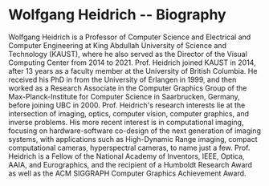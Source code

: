 # Wolfgang Heidrich -- Biography

Wolfgang Heidrich is a Professor of Computer Science and Electrical and Computer Engineering at King Abdullah University of Science and Technology (KAUST), where he also served as the Director of the Visual Computing Center from 2014 to 2021. Prof. Heidrich joined KAUST in 2014, after 13 years as a faculty member at the University of British Columbia. He received his PhD in from the University of Erlangen in 1999, and then worked as a Research Associate in the Computer Graphics Group of the Max-Planck-Institute for Computer Science in Saarbrucken, Germany, before joining UBC in 2000. Prof. Heidrich's research interests lie at the intersection of imaging, optics, computer vision, computer graphics, and inverse problems. His more recent interest is in computational imaging, focusing on hardware-software co-design of the next generation of imaging systems, with applications such as High-Dynamic Range imaging, compact computational cameras, hyperspectral cameras, to name just a few. Prof. Heidrich is a Fellow of the National Academy of Inventors, IEEE, Optica, AAIA, and Eurographics, and the recipient of a Humboldt Research Award as well as the ACM SIGGRAPH Computer Graphics Achievement Award.
